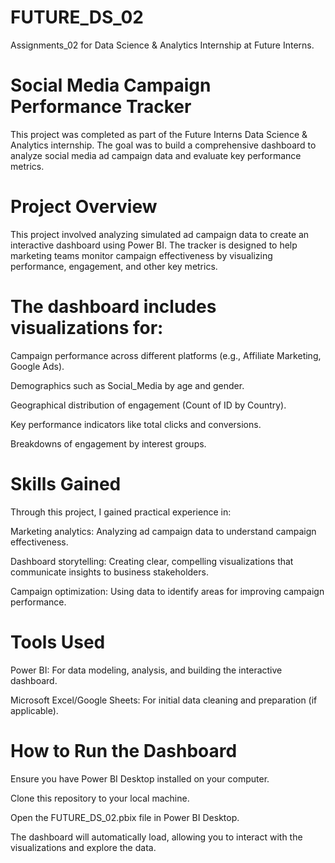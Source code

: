 # FUTURE_DS_02
Assignments_02 for Data Science &amp; Analytics Internship at Future Interns.
# Social Media Campaign Performance Tracker
This project was completed as part of the Future Interns Data Science & Analytics internship. The goal was to build a comprehensive dashboard to analyze social media ad campaign data and evaluate key performance metrics.

# Project Overview
This project involved analyzing simulated ad campaign data to create an interactive dashboard using Power BI. The tracker is designed to help marketing teams monitor campaign effectiveness by visualizing performance, engagement, and other key metrics.

# The dashboard includes visualizations for:

Campaign performance across different platforms (e.g., Affiliate Marketing, Google Ads).

Demographics such as Social_Media by age and gender.

Geographical distribution of engagement (Count of ID by Country).

Key performance indicators like total clicks and conversions.

Breakdowns of engagement by interest groups.

# Skills Gained
Through this project, I gained practical experience in:

Marketing analytics: Analyzing ad campaign data to understand campaign effectiveness.

Dashboard storytelling: Creating clear, compelling visualizations that communicate insights to business stakeholders.

Campaign optimization: Using data to identify areas for improving campaign performance.

# Tools Used
 Power BI: For data modeling, analysis, and building the interactive dashboard.

 Microsoft Excel/Google Sheets: For initial data cleaning and preparation (if applicable).

# How to Run the Dashboard
Ensure you have Power BI Desktop installed on your computer.

Clone this repository to your local machine.

Open the FUTURE_DS_02.pbix file in Power BI Desktop.

The dashboard will automatically load, allowing you to interact with the visualizations and explore the data.
